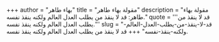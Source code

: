 +++
author = "بهاء طاهر"
title = "مقولة بهاء طاهر"
description = "مقولة بهاء طاهر: قد لا ينقذ من يطلب العدل العالم ولكنه ينقذ نفسه."
quote = '''قد لا ينقذ من يطلب العدل العالم ولكنه ينقذ نفسه.''' 
slug = "قد-لا-ينقذ-من-يطلب-العدل-العالم-ولكنه-ينقذ-نفسه"
+++
قد لا ينقذ من يطلب العدل العالم ولكنه ينقذ نفسه.
